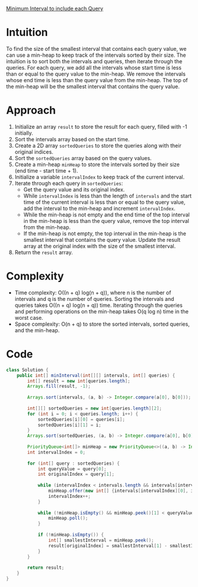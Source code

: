 [Minimum Interval to include each Query](https://leetcode.com/problems/minimum-interval-to-include-each-query/)

# Intuition
To find the size of the smallest interval that contains each query value, we can use a min-heap to keep track of the intervals sorted by their size. The intuition is to sort both the intervals and queries, then iterate through the queries. For each query, we add all the intervals whose start time is less than or equal to the query value to the min-heap. We remove the intervals whose end time is less than the query value from the min-heap. The top of the min-heap will be the smallest interval that contains the query value.

# Approach
1. Initialize an array `result` to store the result for each query, filled with -1 initially.
2. Sort the intervals array based on the start time.
3. Create a 2D array `sortedQueries` to store the queries along with their original indices.
4. Sort the `sortedQueries` array based on the query values.
5. Create a min-heap `minHeap` to store the intervals sorted by their size (end time - start time + 1).
6. Initialize a variable `intervalIndex` to keep track of the current interval.
7. Iterate through each query in `sortedQueries`:
   - Get the query value and its original index.
   - While `intervalIndex` is less than the length of `intervals` and the start time of the current interval is less than or equal to the query value, add the interval to the min-heap and increment `intervalIndex`.
   - While the min-heap is not empty and the end time of the top interval in the min-heap is less than the query value, remove the top interval from the min-heap.
   - If the min-heap is not empty, the top interval in the min-heap is the smallest interval that contains the query value. Update the result array at the original index with the size of the smallest interval.
8. Return the `result` array.

# Complexity
- Time complexity: O((n + q) log(n + q)), where n is the number of intervals and q is the number of queries. Sorting the intervals and queries takes O((n + q) log(n + q)) time. Iterating through the queries and performing operations on the min-heap takes O(q log n) time in the worst case.
- Space complexity: O(n + q) to store the sorted intervals, sorted queries, and the min-heap.

# Code
```java
class Solution {
    public int[] minInterval(int[][] intervals, int[] queries) {
        int[] result = new int[queries.length];
        Arrays.fill(result, -1);
        
        Arrays.sort(intervals, (a, b) -> Integer.compare(a[0], b[0]));
        
        int[][] sortedQueries = new int[queries.length][2];
        for (int i = 0; i < queries.length; i++) {
            sortedQueries[i][0] = queries[i];
            sortedQueries[i][1] = i;
        }
        Arrays.sort(sortedQueries, (a, b) -> Integer.compare(a[0], b[0]));
        
        PriorityQueue<int[]> minHeap = new PriorityQueue<>((a, b) -> Integer.compare(a[1] - a[0], b[1] - b[0]));
        int intervalIndex = 0;
        
        for (int[] query : sortedQueries) {
            int queryValue = query[0];
            int originalIndex = query[1];
            
            while (intervalIndex < intervals.length && intervals[intervalIndex][0] <= queryValue) {
                minHeap.offer(new int[] {intervals[intervalIndex][0], intervals[intervalIndex][1]});
                intervalIndex++;
            }
            
            while (!minHeap.isEmpty() && minHeap.peek()[1] < queryValue) {
                minHeap.poll();
            }
            
            if (!minHeap.isEmpty()) {
                int[] smallestInterval = minHeap.peek();
                result[originalIndex] = smallestInterval[1] - smallestInterval[0] + 1;
            }
        }
        
        return result;
    }
}
```